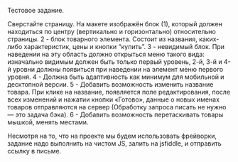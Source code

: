 Тестовое задание.



Сверстайте страницу. На макете изображён блок (1), который должен находиться по центру (вертикально и горизонтально) относительно страницы. 
2 - блок товарного элемента. Состоит из названия, каких-либо характеристик, цены и кнопки “купить”. 
3 - невидимый блок. При наведении на эту область должно открыться меню такого вида: 
изначально видимым должен быть только первый уровень, 2-й, 3-й и 4-й уровни должны появиться при наведении на элемент меню первого уровня.
4 - Должна быть адаптивность как минимум для мобильной и десктопной версии.
5 - Добавить возможность изменить название товара. При клике на название, появляется поле редактирования, после всех изменений и нажатии кнопки «Готово», данные о новых именах товаров отправляются на сервер (Обработку запроса писать не нужно — это задача бэка).
6 - Добавить возможность перетаскивать товары мышкой, менять местами.

Несмотря на то, что на проекте мы будем использовать фрейворки, задание надо выполнить на чистом JS, залить на jsfiddle, и отправить ссылку в письме. 
